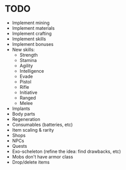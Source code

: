 # TODO

- Implement mining
- Implement materials
- Implement crafting
- Implement skills
- Implement bonuses
- New skills:
  - Strength
  - Stamina
  - Agility
  - Intelligence
  - Evade
  - Pistol
  - Rifle
  - Initiative
  - Ranged
  - Melee
- Implants
- Body parts
- Regeneration
- Consumables (batteries, etc)
- Item scaling & rarity
- Shops
- NPCs
- Quests
- Exo-scheleton (refine the idea: find drawbacks, etc)
- Mobs don't have armor class
- Drop/delete items
